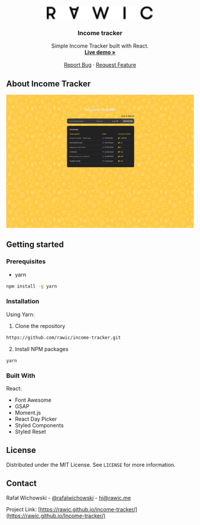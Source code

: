<p align="center">
  <a href="https://rawic.github.io/income-tracker/">
    <img src="readme/logo.svg" height="35" alt="rawic.me Logo">
  </a>

  <h3 align="center">Income tracker</h3>

  <p align="center">
    Simple Income Tracker built with React.
    <br />
    <a href="https://rawic.github.io/income-tracker/" target="_blank" rel="noopener noreferrer"><strong>Live demo »</strong></a>
    <br />
    <br />
    <a href="https://rawic.github.io/income-tracker/issues">Report Bug</a>
    ·
    <a href="https://rawic.github.io/income-tracker/issues">Request Feature</a>
  </p>
</p>

## About Income Tracker

<a align="center" href="https://rawic.github.io/income-tracker/" rel="nofollow noopener noreferrer" target="blank">
  <img src="readme/app-screenshot.jpg" alt="rawic.me - home page" style="max-width: 100%;">
</a>

## Getting started

### Prerequisites

- yarn

```sh
npm install -g yarn
```

### Installation

Using Yarn:

1. Clone the repository

```sh
https://github.com/rawic/income-tracker.git
```

2. Install NPM packages

```
yarn
```

### Built With

React:

- Font Awesome
- GSAP
- Moment.js
- React Day Picker
- Styled Components
- Styled Reset

## License

Distributed under the MIT License. See `LICENSE` for more information.

## Contact

Rafał Wichowski - [@rafalwichowski](https://twitter.com/rafalwichowski) - [hi@rawic.me](mailto:hi@rawic.me)

Project Link: [https://rawic.github.io/income-tracker/](https://rawic.github.io/Income-tracker/)

[app-screenshot]: readme/app-screenshot.jpg
